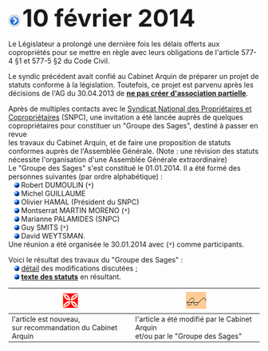 ![](item.png) <font size="14px"><b>10 février 2014</b></font>

Le Législateur a prolongé une dernière fois les délais offerts aux copropriétés pour se mettre en règle avec leurs obligations de l'article 577-4 §1 et 577-5 §2 du Code Civil.  

Le syndic précédent avait confié au Cabinet Arquin de préparer un projet de statuts conforme à la législation. Toutefois, ce projet est parvenu après les décisions de l'AG du 30.04.2013 de [**ne pas créer d'association partielle**](http://brab80.webs.com/PV_AG_2013_plus4mois.pdf).  

Après de multiples contacts avec le [Syndicat National des Propriétaires et Copropriétaires](http://www.snpc-nems.be) (SNPC), une invitation a été lancée auprès de quelques copropriétaires pour constituer un "Groupe des Sages", destiné à passer en revue  
les travaux du Cabinet Arquin, et de faire une proposition de statuts conformes auprès de l'Assemblée Générale. (Note : une révision des statuts nécessite l'organisation d'une Assemblée Générale extraordinaire)  
Le "Groupe des Sages" s'est constitué le 01.01.2014\. Il a été formé des personnes suivantes (par ordre alphabétique) :  
&nbsp;&nbsp;&nbsp;![](blue_bullet.gif)&nbsp;Robert DUMOULIN (`*`)  
&nbsp;&nbsp;&nbsp;![](blue_bullet.gif)&nbsp;Michel GUILLAUME  
&nbsp;&nbsp;&nbsp;![](blue_bullet.gif)&nbsp;Olivier HAMAL (Président du SNPC)  
&nbsp;&nbsp;&nbsp;![](blue_bullet.gif)&nbsp;Montserrat MARTIN MORENO (`*`)  
&nbsp;&nbsp;&nbsp;![](blue_bullet.gif)&nbsp;Marianne PALAMIDES (SNPC)  
&nbsp;&nbsp;&nbsp;![](blue_bullet.gif)&nbsp;Guy SMITS (`*`)  
&nbsp;&nbsp;&nbsp;![](blue_bullet.gif)&nbsp;David WEYTSMAN.  
Une réunion a été organisée le 30.01.2014 avec (`*`) comme participants.  

Voici le résultat des travaux du "Groupe des Sages" :  
&nbsp;&nbsp;&nbsp;![](blue_bullet.gif)&nbsp;[détail](http://brab80.webs.com/Modifs_Arquin&Grp20140130.pdf) des modifications discutées ;  
&nbsp;&nbsp;&nbsp;![](blue_bullet.gif)&nbsp;[**texte des statuts**](Statuts_Conformes.pdf) en résultant.

| ![fleur stylisée blanche sur fond rouge](fleur_stylisee.png) | ![paire de lunettes](paire_lunettes.png) |
| --- | --- |
| l'article est nouveau,<br>sur recommandation du Cabinet Arquin | l'article a été modifié par le Cabinet Arquin<br>et/ou par le "Groupe des Sages" |

